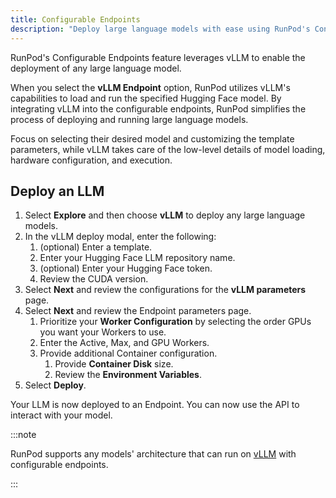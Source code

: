 ```yaml
---
title: Configurable Endpoints
description: "Deploy large language models with ease using RunPod's Configurable Endpoints feature, leveraging vLLM to simplify model loading, hardware configuration, and execution, allowing you to focus on model selection and customization."
---
```


RunPod's Configurable Endpoints feature leverages vLLM to enable the deployment of any large language model.

When you select the **vLLM Endpoint** option, RunPod utilizes vLLM's capabilities to load and run the specified Hugging Face model.
By integrating vLLM into the configurable endpoints, RunPod simplifies the process of deploying and running large language models.

Focus on selecting their desired model and customizing the template parameters, while vLLM takes care of the low-level details of model loading, hardware configuration, and execution.

## Deploy an LLM

1. Select **Explore** and then choose **vLLM** to deploy any large language models.
2. In the vLLM deploy modal, enter the following:
   1. (optional) Enter a template.
   2. Enter your Hugging Face LLM repository name.
   3. (optional) Enter your Hugging Face token.
   4. Review the CUDA version.
3. Select **Next** and review the configurations for the **vLLM parameters** page.
4. Select **Next** and review the Endpoint parameters page.
   1. Prioritize your **Worker Configuration** by selecting the order GPUs you want your Workers to use.
   2. Enter the Active, Max, and GPU Workers.
   3. Provide additional Container configuration.
      1. Provide **Container Disk** size.
      2. Review the **Environment Variables**.
5. Select **Deploy**.

Your LLM is now deployed to an Endpoint.
You can now use the API to interact with your model.

:::note

RunPod supports any models' architecture that can run on [vLLM](https://github.com/vllm-project/vllm) with configurable endpoints.

:::
